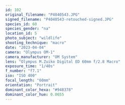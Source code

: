 ```yaml
---
id: 102
original_filename: "P4040543.JPG"
signed_filename: "P4040543-retouched-signed.JPG"
species_id: 60
species_gender: "na"
location_id: 5
photo_subject: "wildlife"
shooting_technique: "macro"
date: "2023-04-04"
camera: "Olympus OM-1"
camera_manufacturer: "OM System"
lens: "Olympus M.Zuiko Digital ED 60mm f/2.8 Macro"
exposure_time: "1/40s"
f_number: "f7.1"
iso: "ISO 400"
focal_length: "60mm"
orientation: "Portrait"
dominant_color_hexa: "#948378"
dominant_color_hue: 0.0655
---
```

